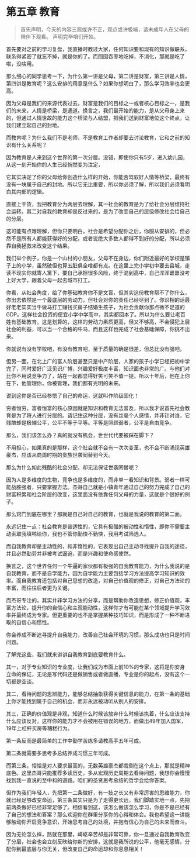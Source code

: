 # 第五章 教育

> 首先声明，今天的内容三观或许不正，观点或许极端，请未成年人在父母的陪伴下观看。
声明完毕咱们开始。

首先要对之前的学习复盘，我直播时教过大家，任何知识要和现有的知识做联系，联系得紧密了就忘不掉，就是你的了。而囫囵吞枣地吃掉，不消化，那就是吃了啦，没啥用。

那么细心的同学思考一下，为什么第一讲是父母，第二讲是财富，第三讲是人情，第四讲是教育呢？这么安排的用意是什么？如果你想明白了，那么学习效率也会更高。

因为父母是我们的来源代表过去，财富是我们的目标之一或者核心目标之一，是我们的未来，人情是桥梁，是通道。换言之，我们最开始的能力，是从父母身上来的，但通过人情世故的能力这个桥梁与人结盟，把我们送到财富地位这个终点，让我们建立起自己的封地。

而教育呢？为什么我们不是老师，不是教育工作者却要去讨论教育，它和之前的知识有什么关系呢？

因为教育是人来到这个世界的第一次分层。没错，即使你只有5岁，进入幼儿园，从这一刻开始你的人生已经悄然变为注定，

它其实决定了你的父母给你创造什么样的开始，你能否驾驭好人情等桥梁，最终有没有一块属于自己的封地。所以它无比重要，所以你必须了解，所以我们必须看明白其内部的逻辑。

直接上干货，我把教育分为两层去理解，其一社会的教育是为了给社会分层维持社会运转。其二对自我的教育却是反过来的，是为了改变自己的层级修改社会给自己的分层。

这可能有点难理解，但你只要明白，社会是希望分配你之后，你服从安排的，但必然不是所有人都能获得好的分配，或者说绝大多数人都得不到好的分配，所以必须靠自我拯救来改变这个结果。

我们举个例子，你是一个山村的小朋友，父母不在身边，你们附近最好的学校是镇子上的小学，虽然破但也算五脏俱全啥都有点。在这里上完小学初中要去县城，走读不现实你就寄人篱下，要自己承担很多风险，终于混到高中，自己浑浑噩噩没考上好大学，跟着父母一起去城市打工。

你看，从社会角度，给了你基础教育你不是文盲，但其实这份教育帮不了你什么，你出去依然是一个最底层的劳动力，但社会对你的责任已经尽到了。你识相的话最好老老实实当牛做马打工赚钱买房子结婚生孩子，为社会贡献你那点微不足道的GDP。这样社会投资的便宜小学中学高中，其实都回本了。所以为什么要让老百姓有基础教育，这是划算的，这样的劳动力素质更高，但又不够高，不会侵犯上层社会的利益，可以当一个合格的牛马，而且这样也完成了社会基础保障，你挑不出来。

你就说有没有学校吧，有没有教育吧，至于质量的确是很差，但总比没有强吧。

但另一面，在北上广的富人阶层甚至只是中产阶层，人家的孩子小学已经把初中学完了，同时爱好广泛见识广博，兴趣爱好极度丰富，知识面也非常的广。与他们对比你不用说竞争力了，站在一起都显得好笑可笑不值一提。所以十年后，他在上你在下，他管理你，你被管理，我们都有光明的未来。

说到这你是否已经参悟了自己的命运，这就叫作阶级固化！

穷者恒穷，富者恒富的核心原因就是知识和教育无法普及，所以我才说首先社会教育是为了将人进行分层的。请记住这种分层，没有丝毫个人感情，并非针对谁，它残酷却是极端公平，公平不等于平等。平等是照顾弱者，公平是自由竞争。

那么，我们该怎么办？真的就没有机会，世世代代要被踩在脚下？

不用担心，如果真的是那样，这个社会就不会有一次次变革，也不会不断涌现英雄豪杰，应该从商周时期的贵族世袭罔替到今天。

那么为什么如此残酷的社会分配，却无法保证世袭罔替呢？

因为人是多维度的生物，竞争也是多维度的，而非单一看知识和背景。弱者一样可能战胜强者，只要掌握方法。杰哥自己就是小镇青年通过自己的努力完成了自己的财富积累和社会阶层的改变，这里面没有依靠任何父母的力量，这就是个很好的例子。

那么窍门到底在哪里？那就是自己对自己的教育，也就是我说的教育的第二面。

永远记住一点：社会教育是普适性的，它具有极强的被动性和惰性，即你不需要主动索取我填鸭给你，我也不管你勤快不勤快，我用考试筛选人。

而自我教育却是主动性的，和非惰性的，它表现出自己主动寻找提升自我的途径，并且必然勤劳并非被考试逼迫，而是兴趣和使命感使然。

换言之，这个世界任何一个牛逼的家伙都有极强的自我教育能力，为什么我说的是自我教育，而不是自学能力，因为自学能力主要包括学习方法提高学习知识的效率。而自我教育还包括对自己思想的改造，对自己价值观的修正，对自己方法论的丰富，而往往后者更为关键。

而杰哥专注的，其实并非学习方法的分享，而是帮助你改造思想，修正价值观，丰富方法论，提升你的自信心和主观能动性，这样你才有可能在某个领域提升学习效率并最终成为专家。但更重要的也不是掌握某种技巧知识，而是形成了一种不断进取的自信心和惯性。

你会养成不断追寻提升自我能力，改善自己社会环境的习惯，那么成功也只是时间问题。

了解完这些，我们就来讲讲自我教育到底要教育什么。

其一，对于专业知识的专业度，让我们成为市面上前10%的专家，这将是你安身立命的保证，无论是写代码还是做销售或者做直播，专业是你的起点，没有这个一切都是空谈。

其二，看待问题的思辨能力，能够总结抽象获得关键信息的能力，在第一条的基础上你才能找到属于自己的机会，而非永远被动听从别人的安排。

其三，正确的价值观是非观，知道什么时候该放弃什么时候该执着，什么应该支持什么应该反对，这样你的能力才不会被用在错误的地方，而做出49年加入国军，19年上杠杆买房等糟糕行为。

第一条反而是最简单的工作中勤学苦练多请教高手五年可成。

第二条就需要多思考多总结养成习惯三年可成。

而第三条，恰恰是对人要求最高的，无数英雄豪杰都栽倒在这个点上，那就是精神底色。这里杰哥只能推荐多读历史，多从宏观历史周期去看待问题，我想你会慢慢找到我一直说的至中和的道路。咱们的圣贤思考总结的哲学会给你答案。

但作为我们年轻人，先把第一二条做好，有一技之长又有非常厉害的思维能力，你就已经足够改变命运，第三条其实只是为了走得更长远，我们脚踏实地一点，先把前两条做好已经非常足够了。相信看到这，该怎么做该怎么学习，你是不是已经有了自己的想法和答案？那么欢迎你在群里分享你的心得和体会。我也希望这一讲能够触动你开启竞争意识，开始思考自己的处境，并抱有信心为自己的未来而奋斗。

因为无论怎么样，路就在那里，崎岖辛苦却是非常可靠，你一旦通过自我教育改变了分层，社会也会立刻反映给你新的安排，这就是我所说的公平，他毫无感情，分配你到最底层与你无关，但改变自己的命运却和你息息相关！


